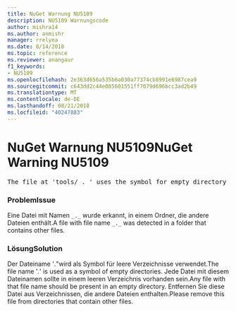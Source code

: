 ```yaml
---
title: NuGet Warnung NU5109
description: NU5109 Warnungscode
author: mishra14
ms.author: anmishr
manager: rrelyea
ms.date: 8/14/2018
ms.topic: reference
ms.reviewer: anangaur
f1_keywords:
- NU5109
ms.openlocfilehash: 2e363d656a535b6a030a77374cb8991e6987cea9
ms.sourcegitcommit: c643dd2c44e085601551ff7079d696bcc3ad2b49
ms.translationtype: MT
ms.contentlocale: de-DE
ms.lasthandoff: 08/21/2018
ms.locfileid: "40247883"
---
```

# <a name="nuget-warning-nu5109"></a><span data-ttu-id="c41f5-103">NuGet Warnung NU5109</span><span class="sxs-lookup"><span data-stu-id="c41f5-103">NuGet Warning NU5109</span></span>
<pre>The file at 'tools/_._' uses the symbol for empty directory '_._', but it is present in a directory that contains other files. Please remove this file from directories that contain other files.</pre>

### <a name="issue"></a><span data-ttu-id="c41f5-104">Problem</span><span class="sxs-lookup"><span data-stu-id="c41f5-104">Issue</span></span>

<span data-ttu-id="c41f5-105">Eine Datei mit Namen `_._` wurde erkannt, in einem Ordner, die andere Dateien enthält.</span><span class="sxs-lookup"><span data-stu-id="c41f5-105">A file with file name `_._` was detected in a folder that contains other files.</span></span>


### <a name="solution"></a><span data-ttu-id="c41f5-106">Lösung</span><span class="sxs-lookup"><span data-stu-id="c41f5-106">Solution</span></span>

 <span data-ttu-id="c41f5-107">Der Dateiname '_._"wird als Symbol für leere Verzeichnisse verwendet.</span><span class="sxs-lookup"><span data-stu-id="c41f5-107">The file name '_._' is used as a symbol of empty directories.</span></span> <span data-ttu-id="c41f5-108">Jede Datei mit diesem Dateinamen sollte in einem leeren Verzeichnis vorhanden sein.</span><span class="sxs-lookup"><span data-stu-id="c41f5-108">Any file with that file name should be present in an empty directory.</span></span> <span data-ttu-id="c41f5-109">Entfernen Sie diese Datei aus Verzeichnissen, die andere Dateien enthalten.</span><span class="sxs-lookup"><span data-stu-id="c41f5-109">Please remove this file from directories that contain other files.</span></span>

